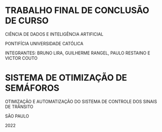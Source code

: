 # TRABALHO FINAL DE CONCLUSÃO DE CURSO

CIÊNCIA DE DADOS E INTELIGÊNCIA ARTIFICIAL


PONTIFÍCIA UNIVERSIDADE CATÓLICA


INTEGRANTES: BRUNO LIRA, GUILHERME RANGEL, PAULO RESTAINO E VICTOR COUTO

# SISTEMA DE OTIMIZAÇÃO DE SEMÁFOROS

OTIMIZAÇÃO E AUTOMATIZAÇÃO DO SISTEMA DE CONTROLE DOS SINAIS DE TRÂNSITO



SÃO PAULO

2022
